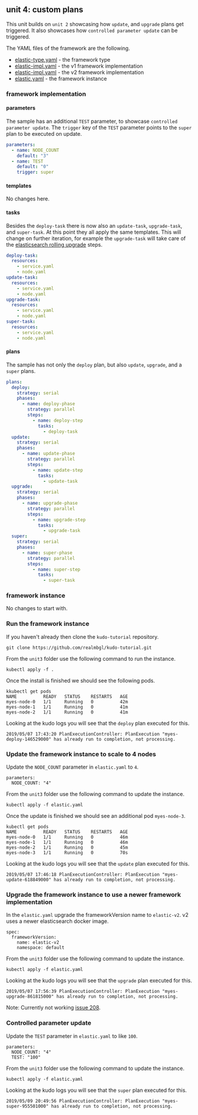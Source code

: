 ## unit 4: custom plans

This unit builds on `unit 2` showcasing how `update`, and `upgrade` plans get triggered. It also showcases how `controlled parameter update` can be triggered.

The YAML files of the framework are the following.

* [elastic-type.yaml](elastic-type.yaml) - the framework type
* [elastic-impl.yaml](elastic-impl-v1.yaml) - the v1 framework implementation
* [elastic-impl.yaml](elastic-impl-v2.yaml) - the v2 framework implementation
* [elastic.yaml](elastic.yaml) - the framework instance



### framework implementation

#### parameters

The sample has an additional `TEST` parameter, to showcase `controlled parameter update`. The `trigger` key of the `TEST` parameter points to the `super` plan to be executed on update.

```yaml
parameters:
  - name: NODE_COUNT
    default: "3"
  - name: TEST
    default: "0"
    trigger: super
```

#### templates

No changes here.

#### tasks

Besides the `deploy-task` there is now also an `update-task`, `upgrade-task`, and `super-task`. At this point they all apply the same templates. This will change on further iteration, for example the `upgrade-task` will take care of the [elasticsearch rolling upgrade](https://www.elastic.co/guide/en/elasticsearch/reference/current/rolling-upgrades.html) steps.

```yaml
deploy-task:
  resources:
    - service.yaml
    - node.yaml
update-task:
  resources:
    - service.yaml
    - node.yaml
upgrade-task:
  resources:
    - service.yaml
    - node.yaml
super-task:
  resources:
    - service.yaml
    - node.yaml
```

#### plans

The sample has not only the `deploy` plan, but also `update`, `upgrade`, and a `super` plans.

```yaml
plans:
  deploy:
    strategy: serial
    phases:
      - name: deploy-phase
        strategy: parallel
        steps:
          - name: deploy-step
            tasks:
              - deploy-task
  update:
    strategy: serial
    phases:
      - name: update-phase
        strategy: parallel
        steps:
          - name: update-step
            tasks:
              - update-task
  upgrade:
    strategy: serial
    phases:
      - name: upgrade-phase
        strategy: parallel
        steps:
          - name: upgrade-step
            tasks:
              - upgrade-task
  super:
    strategy: serial
    phases:
      - name: super-phase
        strategy: parallel
        steps:
          - name: super-step
            tasks:
              - super-task
```


### framework instance

No changes to start with.


### Run the framework instance

If you haven't already then clone the `kudo-tutorial` repository.

```
git clone https://github.com/realmbgl/kudo-tutorial.git
```

From the `unit3` folder use the following command to run the instance.

```
kubectl apply -f .
```

Once the install is finished we should see the following pods.
```
kkubectl get pods
NAME          READY   STATUS    RESTARTS   AGE
myes-node-0   1/1     Running   0          42m
myes-node-1   1/1     Running   0          41m
myes-node-2   1/1     Running   0          41m
```

Looking at the kudo logs you will see that the `deploy` plan executed for this.

```
2019/05/07 17:43:20 PlanExecutionController: PlanExecution "myes-deploy-146529000" has already run to completion, not processing.
```


### Update the framework instance to scale to 4 nodes

Update the `NODE_COUNT` parameter in `elastic.yaml` to `4`.

```
parameters:
  NODE_COUNT: "4"
```

From the `unit3` folder use the following command to update the instance.

```
kubectl apply -f elastic.yaml
```

Once the update is finished we should see an additional pod `myes-node-3`.

```
kubectl get pods
NAME          READY   STATUS    RESTARTS   AGE
myes-node-0   1/1     Running   0          46m
myes-node-1   1/1     Running   0          46m
myes-node-2   1/1     Running   0          45m
myes-node-3   1/1     Running   0          70s

```

Looking at the kudo logs you will see that the `update` plan executed for this.

```
2019/05/07 17:46:18 PlanExecutionController: PlanExecution "myes-update-618849000" has already run to completion, not processing.
```


### Upgrade the framework instance to use a newer framework implementation

In the `elastic.yaml` upgrade the frameworkVersion name to `elastic-v2`. v2 uses a newer elasticsearch docker image.

```
spec:
  frameworkVersion:
    name: elastic-v2
    namespace: default
```

From the `unit3` folder use the following command to update the instance.

```
kubectl apply -f elastic.yaml
```

Looking at the kudo logs you will see that the `upgrade` plan executed for this.

```
2019/05/07 17:56:39 PlanExecutionController: PlanExecution "myes-upgrade-861815000" has already run to completion, not processing.
```

Note: Currently not working [issue 208](https://github.com/kudobuilder/kudo/issues/208).


### Controlled parameter update

Update the `TEST` parameter in `elastic.yaml` to like `100`.

```
parameters:
  NODE_COUNT: "4"
  TEST: "100"
```

From the `unit3` folder use the following command to update the instance.

```
kubectl apply -f elastic.yaml
```

Looking at the kudo logs you will see that the `super` plan executed for this.

```
2019/05/09 20:49:56 PlanExecutionController: PlanExecution "myes-super-955501000" has already run to completion, not processing.
```
